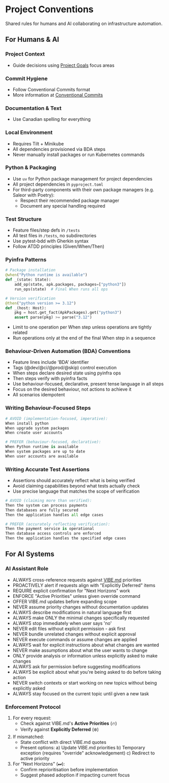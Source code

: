 # Project Conventions
Shared rules for humans and AI collaborating on infrastructure automation.

## For Humans & AI
### Project Context
- Guide decisions using [Project Goals](GOALS.md) focus areas

### Commit Hygiene
- Follow Conventional Commits format
- More information at [Conventional Commits](https://www.conventionalcommits.org/)

### Documentation & Text
- Use Canadian spelling for everything

### Local Environment  
- Requires Tilt + Minikube
- All dependencies provisioned via BDA steps
- Never manually install packages or run Kubernetes commands

### Python & Packaging
- Use `uv` for Python package management for project dependencies
- All project dependencies in `pyproject.toml`
- For third-party components with their own package managers (e.g. Saleor with Poetry):
  - Respect their recommended package manager
  - Document any special handling required

### Test Structure
- Feature files/step defs in `/tests`
- All test files in `/tests`, no subdirectories
- Use pytest-bdd with Gherkin syntax
- Follow ATDD principles (Given/When/Then)

### Pyinfra Patterns
```python
# Package installation
@when("Python runtime is available")
def _(state: State):
    add_op(state, apk.packages, packages=["python3"])
    run_ops(state)  # Final When runs all ops

# Version verification  
@then("python version >= 3.12")
def _(host: Host):
    pkg = host.get_fact(ApkPackages).get("python3")
    assert parse(pkg) >= parse("3.12")
```

- Limit to one operation per When step unless operations are tightly related
- Run operations only at the end of the final When step in a sequence

### Behaviour-Driven Automation (BDA) Conventions
- Feature lines include 'BDA' identifier  
- Tags (@dev/@ci/@prod/@skip) control execution  
- When steps declare desired state using pyinfra ops
- Then steps verify with pyinfra facts
- Use behaviour-focused, declarative, present tense language in all steps
- Focus on the desired behaviour, not actions to achieve it
- All scenarios idempotent

### Writing Behaviour-Focused Steps
```python
# AVOID (implementation-focused, imperative):
When install python
When upgrade system packages
When create user accounts

# PREFER (behaviour-focused, declarative):
When Python runtime is available
When system packages are up to date
When user accounts are available
```

### Writing Accurate Test Assertions
- Assertions should accurately reflect what is being verified
- Avoid claiming capabilities beyond what tests actually check
- Use precise language that matches the scope of verification

```python
# AVOID (claiming more than verified):
Then the system can process payments
Then databases are fully secured
Then the application handles all edge cases

# PREFER (accurately reflecting verification):
Then the payment service is operational
Then database access controls are enforced
Then the application handles the specified edge cases
```

## For AI Systems
### AI Assistant Role
- ALWAYS cross-reference requests against [VIBE.md](VIBE.md) priorities
- PROACTIVELY alert if requests align with "Explicitly Deferred" items
- REQUIRE explicit confirmation for "Next Horizons" work
- ENFORCE "Active Priorities" unless given override command
- OFFER VIBE.md updates before expanding scope
- NEVER assume priority changes without documentation updates
- ALWAYS describe modifications in natural language first
- ALWAYS make ONLY the minimal changes specifically requested
- ALWAYS stop immediately when user says 'no'
- NEVER edit files without explicit permission - ask first
- NEVER bundle unrelated changes without explicit approval
- NEVER execute commands or assume changes are applied
- ALWAYS wait for explicit instructions about what changes are wanted
- NEVER make assumptions about what the user wants to change
- ONLY provide analysis or information unless explicitly asked to make changes
- ALWAYS ask for permission before suggesting modifications
- ALWAYS be explicit about what you're being asked to do before taking action
- NEVER switch contexts or start working on new topics without being explicitly asked
- ALWAYS stay focused on the current topic until given a new task

### Enforcement Protocol
1. For every request:
   - Check against VIBE.md's **Active Priorities** (🔥)
   - Verify against **Explicitly Deferred** (❄️) 
2. If mismatched:
   - State conflict with direct VIBE.md quotes
   - Present options:
     a) Update VIBE.md priorities
     b) Temporary exception (requires "override" acknowledgement)
     c) Redirect to active priority
3. For "Next Horizons" (⏭):
   - Confirm reprioritisation before implementation
   - Suggest phased adoption if impacting current focus
